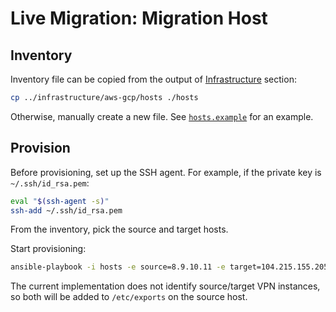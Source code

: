 # Live Migration: Migration Host

## Inventory

Inventory file can be copied from the output of [Infrastructure](../infrastructure) section:

```sh
cp ../infrastructure/aws-gcp/hosts ./hosts
```

Otherwise, manually create a new file. See [`hosts.example`](hosts.example) for an example.

## Provision

Before provisioning, set up the SSH agent. For example, if the private key is `~/.ssh/id_rsa.pem`:

```sh
eval "$(ssh-agent -s)"
ssh-add ~/.ssh/id_rsa.pem
```

From the inventory, pick the source and target hosts.

Start provisioning:

```sh
ansible-playbook -i hosts -e source=8.9.10.11 -e target=104.215.155.205 playbook.yaml
```

The current implementation does not identify source/target VPN instances,
so both will be added to `/etc/exports` on the source host.
